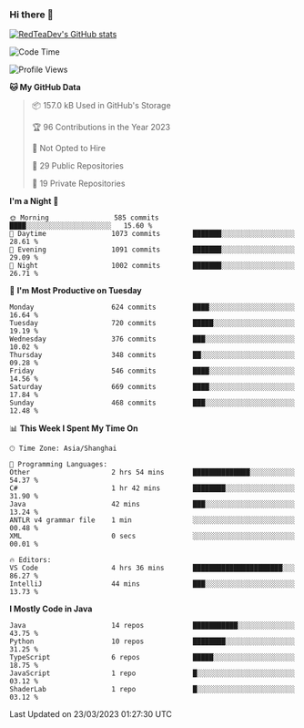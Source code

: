 ### Hi there 👋

<!--
**RedTeaDev/RedTeaDev** is a ✨ _special_ ✨ repository because its `README.md` (this file) appears on your GitHub profile.

Here are some ideas to get you started:

- 🔭 I’m currently working on ...
- 🌱 I’m currently learning ...
- 👯 I’m looking to collaborate on ...
- 🤔 I’m looking for help with ...
- 💬 Ask me about ...
- 📫 How to reach me: ...
- 😄 Pronouns: ...
- ⚡ Fun fact: ...
-->

<!--
[![wakatime](https://wakatime.com/badge/user/6b101ed0-04c0-4490-9283-eb61f2efff96.svg)](https://wakatime.com/@6b101ed0-04c0-4490-9283-eb61f2efff96)
!-->

[![RedTeaDev's GitHub stats](https://github-readme-stats.vercel.app/api?username=RedTeaDev)](https://github.com/anuraghazra/github-readme-stats)
<!--
[![willianrod's wakatime stats](https://github-readme-stats.vercel.app/api/wakatime?username=RedTeaDev)](https://github.com/anuraghazra/github-readme-stats)
!-->
<!--START_SECTION:waka-->
![Code Time](http://img.shields.io/badge/Code%20Time-1%2C279%20hrs%2029%20mins-blue)

![Profile Views](http://img.shields.io/badge/Profile%20Views-0-blue)

**🐱 My GitHub Data** 

> 📦 157.0 kB Used in GitHub's Storage 
 > 
> 🏆 96 Contributions in the Year 2023
 > 
> 🚫 Not Opted to Hire
 > 
> 📜 29 Public Repositories 
 > 
> 🔑 19 Private Repositories 
 > 
**I'm a Night 🦉** 

```text
🌞 Morning                585 commits         ████░░░░░░░░░░░░░░░░░░░░░   15.60 % 
🌆 Daytime                1073 commits        ███████░░░░░░░░░░░░░░░░░░   28.61 % 
🌃 Evening                1091 commits        ███████░░░░░░░░░░░░░░░░░░   29.09 % 
🌙 Night                  1002 commits        ███████░░░░░░░░░░░░░░░░░░   26.71 % 
```
📅 **I'm Most Productive on Tuesday** 

```text
Monday                   624 commits         ████░░░░░░░░░░░░░░░░░░░░░   16.64 % 
Tuesday                  720 commits         █████░░░░░░░░░░░░░░░░░░░░   19.19 % 
Wednesday                376 commits         ███░░░░░░░░░░░░░░░░░░░░░░   10.02 % 
Thursday                 348 commits         ██░░░░░░░░░░░░░░░░░░░░░░░   09.28 % 
Friday                   546 commits         ████░░░░░░░░░░░░░░░░░░░░░   14.56 % 
Saturday                 669 commits         ████░░░░░░░░░░░░░░░░░░░░░   17.84 % 
Sunday                   468 commits         ███░░░░░░░░░░░░░░░░░░░░░░   12.48 % 
```


📊 **This Week I Spent My Time On** 

```text
🕑︎ Time Zone: Asia/Shanghai

💬 Programming Languages: 
Other                    2 hrs 54 mins       ██████████████░░░░░░░░░░░   54.37 % 
C#                       1 hr 42 mins        ████████░░░░░░░░░░░░░░░░░   31.90 % 
Java                     42 mins             ███░░░░░░░░░░░░░░░░░░░░░░   13.24 % 
ANTLR v4 grammar file    1 min               ░░░░░░░░░░░░░░░░░░░░░░░░░   00.48 % 
XML                      0 secs              ░░░░░░░░░░░░░░░░░░░░░░░░░   00.01 % 

🔥 Editors: 
VS Code                  4 hrs 36 mins       ██████████████████████░░░   86.27 % 
IntelliJ                 44 mins             ███░░░░░░░░░░░░░░░░░░░░░░   13.73 % 
```

**I Mostly Code in Java** 

```text
Java                     14 repos            ███████████░░░░░░░░░░░░░░   43.75 % 
Python                   10 repos            ████████░░░░░░░░░░░░░░░░░   31.25 % 
TypeScript               6 repos             █████░░░░░░░░░░░░░░░░░░░░   18.75 % 
JavaScript               1 repo              █░░░░░░░░░░░░░░░░░░░░░░░░   03.12 % 
ShaderLab                1 repo              █░░░░░░░░░░░░░░░░░░░░░░░░   03.12 % 
```




 Last Updated on 23/03/2023 01:27:30 UTC
<!--END_SECTION:waka-->


